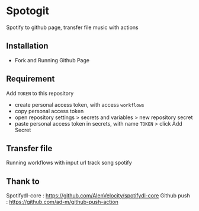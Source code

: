 
# Spotogit

Spotify to github page, transfer file music with actions

## Installation

- Fork and Running Github Page

## Requirement

Add `TOKEN` to this repository

- create personal access token, with access `workflows`
- copy personal access token
- open repository settings > secrets and variables > new repository secret
- paste personal access token in secrets, with name `TOKEN` > click Add Secret

## Transfer file

Running workflows with input url track song spotify

## Thank to

Spotifydl-core : https://github.com/AlenVelocity/spotifydl-core
Github push : https://github.com/ad-m/github-push-action
